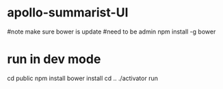 # apollo-summarist-UI 

#note make sure bower is update
#need to be admin
npm install -g bower

# run in dev mode
cd public
npm install
bower install
cd ..
./activator run

